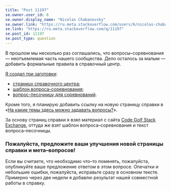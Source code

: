```yaml
---
title: "Post 11197"
se.owner.user_id: 6
se.owner.display_name: "Nicolas Chabanovsky"
se.owner.link: "https://ru.meta.stackoverflow.com/users/6/nicolas-chabanovsky"
se.link: "https://ru.meta.stackoverflow.com/q/11197"
se.post_id: 11197
se.post_type: question
---
```

<p>В прошлом мы несколько раз соглашались, что вопросы–соревнования — неотъемлемая часть нашего сообщества. Дело осталось за малым — добавить формальные правила в справочный центр.</p>
<p><a href="https://ru.meta.stackoverflow.com/q/11193/6">Я создал три заготовки</a>:</p>
<ul>
<li><a href="https://ru.meta.stackoverflow.com/a/11194/6">страницу справочного центра</a>;</li>
<li><a href="https://ru.meta.stackoverflow.com/a/11195/6">шаблон вопроса–соревнования</a>;</li>
<li><a href="https://ru.meta.stackoverflow.com/a/11196/6">вопрос-песочницу для соревнований</a>.</li>
</ul>
<p>Кроме того, я планирую добавить ссылку на новую страницу справки в «<a href="https://ru.stackoverflow.com/help/on-topic">На какие темы здесь можно задавать вопросы?</a>».</p>
<p>За основу страниц справки я взял материал с сайта <a href="https://codegolf.stackexchange.com/">Code Golf Stack Exchange</a>, оттуда же взят шаблон вопроса–соревнования и текст вопроса–песочницы.</p>
<h3>Пожалуйста, предложите ваши улучшения новой страницы справки и мета–вопросов!</h3>
<p>Если вы считаете, что необходимо что–то поменять, пожалуйста, опубликуйте ваше предложение ответом в этом вопросе. Опечатки и небольшие ошибки, пожалуйста, исправьте сразу в основном тексте. Примерно через две недели я добавлю результат нашей совместной работы в справку.</p>
